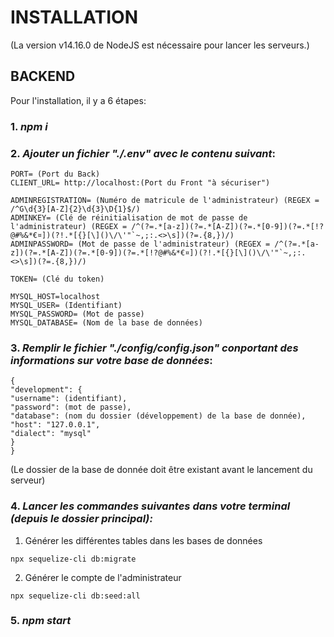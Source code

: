 # INSTALLATION

(La version v14.16.0 de NodeJS est nécessaire pour lancer les serveurs.)

## BACKEND

Pour l'installation, il y a 6 étapes:

### 1. _npm i_

### 2. _Ajouter un fichier "**./.env**" avec le contenu suivant_:

```
PORT= (Port du Back)
CLIENT_URL= http://localhost:(Port du Front "à sécuriser")

ADMINREGISTRATION= (Numéro de matricule de l'administrateur) (REGEX = /^G\d{3}[A-Z]{2}\d{3}\D{1}$/)
ADMINKEY= (Clé de réinitialisation de mot de passe de l'administrateur) (REGEX = /^(?=.*[a-z])(?=.*[A-Z])(?=.*[0-9])(?=.*[!?@#%&*€¤])(?!.*[{}[\]()\/\'"`~,;:.<>\s])(?=.{8,})/)
ADMINPASSWORD= (Mot de passe de l'administrateur) (REGEX = /^(?=.*[a-z])(?=.*[A-Z])(?=.*[0-9])(?=.*[!?@#%&*€¤])(?!.*[{}[\]()\/\'"`~,;:.<>\s])(?=.{8,})/)

TOKEN= (Clé du token)

MYSQL_HOST=localhost
MYSQL_USER= (Identifiant)
MYSQL_PASSWORD= (Mot de passe)
MYSQL_DATABASE= (Nom de la base de données)
```

### 3. _Remplir le fichier "**./config/config.json**" conportant des informations sur votre base de données_:

```
{
"development": {
"username": (identifiant),
"password": (mot de passe),
"database": (nom du dossier (développement) de la base de donnée),
"host": "127.0.0.1",
"dialect": "mysql"
}
}
```

(Le dossier de la base de donnée doit être existant avant le lancement du serveur)

### 4. _Lancer les commandes suivantes dans votre terminal (depuis le dossier principal):_

1. Générer les différentes tables dans les bases de données

```
npx sequelize-cli db:migrate
```

2. Générer le compte de l'administrateur

```
npx sequelize-cli db:seed:all
```

### 5. _npm start_
